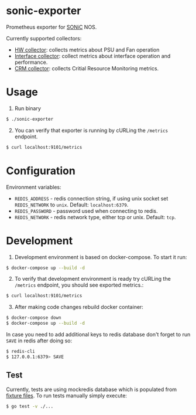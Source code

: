 # sonic-exporter

Prometheus exporter for [SONiC](https://github.com/sonic-net/SONiC) NOS.

Currently supported collectors:
- [HW collector](internal/collector/hw_collector.go): collects metrics about PSU and Fan operation
- [Interface collector](internal/collector/interface_collector.go): collect metrics about interface operation and performance.
- [CRM collector](internal/collector/hw_collector.go): collects Critial Resource Monitoring metrics.

# Usage

1. Run binary 
```bash
$ ./sonic-exporter
```

2. You can verify that exporter is running by cURLing the `/metrics` endpoint. 
```bash
$ curl localhost:9101/metrics
```

# Configuration

Environment variables:

- `REDIS_ADDRESS` - redis connection string, if using unix socket set `REDIS_NETWORK` to `unix`. Default: `localhost:6379`.
- `REDIS_PASSWORD` - password used when connecting to redis.
- `REDIS_NETWORK` - redis network type, either tcp or unix. Default: `tcp`.

# Development

1. Development environment is based on docker-compose. To start it run:
```bash
$ docker-compose up --build -d
```

2. To verify that development environment is ready try cURLing the `/metrics` endpoint, you should see exported metrics.:
```bash
$ curl localhost:9101/metrics
```

3. After making code changes rebuild docker container:
```bash
$ docker-compose down
$ docker-compose up --build -d
```

In case you need to add additional keys to redis database don't forget to run `SAVE` in redis after doing so:
```bash
$ redis-cli
$ 127.0.0.1:6379> SAVE
```

## Test

Currently, tests are using mockredis database which is populated from [fixture files](fixtures/test/).
To run tests manually simply execute:
```bash
$ go test -v ./... 
```
